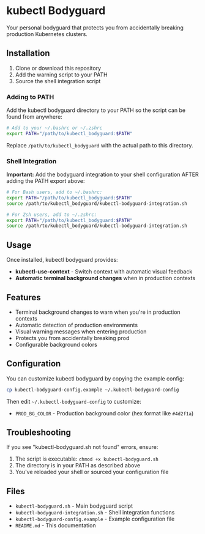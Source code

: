 # kubectl Bodyguard

Your personal bodyguard that protects you from accidentally breaking production Kubernetes clusters.

## Installation

1. Clone or download this repository
2. Add the warning script to your PATH
3. Source the shell integration script

### Adding to PATH

Add the kubectl bodyguard directory to your PATH so the script can be found from anywhere:

```bash
# Add to your ~/.bashrc or ~/.zshrc
export PATH="/path/to/kubectl_bodyguard:$PATH"
```

Replace `/path/to/kubectl_bodyguard` with the actual path to this directory.

### Shell Integration

**Important:** Add the bodyguard integration to your shell configuration AFTER adding the PATH export above:

```bash
# For Bash users, add to ~/.bashrc:
export PATH="/path/to/kubectl_bodyguard:$PATH"
source /path/to/kubectl_bodyguard/kubectl-bodyguard-integration.sh

# For Zsh users, add to ~/.zshrc:
export PATH="/path/to/kubectl_bodyguard:$PATH"
source /path/to/kubectl_bodyguard/kubectl-bodyguard-integration.sh
```

## Usage

Once installed, kubectl bodyguard provides:

- **kubectl-use-context** - Switch context with automatic visual feedback
- **Automatic terminal background changes** when in production contexts

## Features

- Terminal background changes to warn when you're in production contexts
- Automatic detection of production environments
- Visual warning messages when entering production
- Protects you from accidentally breaking prod
- Configurable background colors

## Configuration

You can customize kubectl bodyguard by copying the example config:

```bash
cp kubectl-bodyguard-config.example ~/.kubectl-bodyguard-config
```

Then edit `~/.kubectl-bodyguard-config` to customize:
- `PROD_BG_COLOR` - Production background color (hex format like `#4d2f1a`)

## Troubleshooting

If you see "kubectl-bodyguard.sh not found" errors, ensure:

1. The script is executable: `chmod +x kubectl-bodyguard.sh`
2. The directory is in your PATH as described above
3. You've reloaded your shell or sourced your configuration file

## Files

- `kubectl-bodyguard.sh` - Main bodyguard script
- `kubectl-bodyguard-integration.sh` - Shell integration functions
- `kubectl-bodyguard-config.example` - Example configuration file
- `README.md` - This documentation
